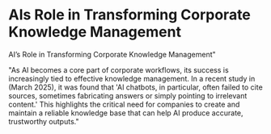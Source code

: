 # AIs Role in Transforming Corporate Knowledge Management

AI’s Role in Transforming Corporate Knowledge Management"

"As AI becomes a core part of corporate workflows, its success is increasingly tied to effective knowledge management. In a recent study in  (March 2025), it was found that 'AI chatbots, in particular, often failed to cite sources, sometimes fabricating answers or simply pointing to irrelevant content.' This highlights the critical need for companies to create and maintain a reliable knowledge base that can help AI produce accurate, trustworthy outputs."